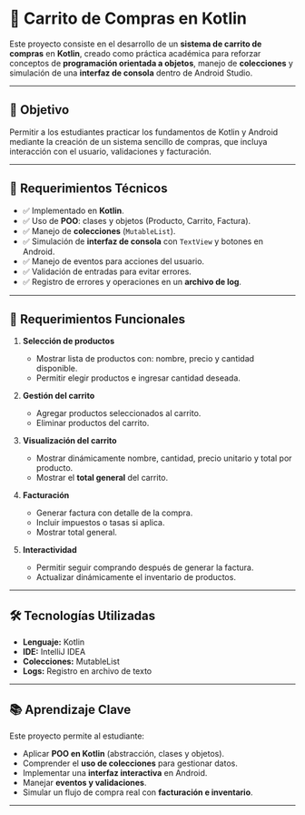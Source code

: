# 🛒 Carrito de Compras en Kotlin

Este proyecto consiste en el desarrollo de un **sistema de carrito de compras** en **Kotlin**, creado como práctica académica para reforzar conceptos de **programación orientada a objetos**, manejo de **colecciones** y simulación de una **interfaz de consola** dentro de Android Studio.  

---

## 🎯 Objetivo
Permitir a los estudiantes practicar los fundamentos de Kotlin y Android mediante la creación de un sistema sencillo de compras, que incluya interacción con el usuario, validaciones y facturación.

---

## 📌 Requerimientos Técnicos
- ✅ Implementado en **Kotlin**.  
- ✅ Uso de **POO**: clases y objetos (Producto, Carrito, Factura).  
- ✅ Manejo de **colecciones** (`MutableList`).  
- ✅ Simulación de **interfaz de consola** con `TextView` y botones en Android.  
- ✅ Manejo de eventos para acciones del usuario.  
- ✅ Validación de entradas para evitar errores.  
- ✅ Registro de errores y operaciones en un **archivo de log**.  

---

## 📌 Requerimientos Funcionales
1. **Selección de productos**  
   - Mostrar lista de productos con: nombre, precio y cantidad disponible.  
   - Permitir elegir productos e ingresar cantidad deseada.  

2. **Gestión del carrito**  
   - Agregar productos seleccionados al carrito.  
   - Eliminar productos del carrito.  

3. **Visualización del carrito**  
   - Mostrar dinámicamente nombre, cantidad, precio unitario y total por producto.  
   - Mostrar el **total general** del carrito.  

4. **Facturación**  
   - Generar factura con detalle de la compra.  
   - Incluir impuestos o tasas si aplica.  
   - Mostrar total general.  

5. **Interactividad**  
   - Permitir seguir comprando después de generar la factura.  
   - Actualizar dinámicamente el inventario de productos.  

---

## 🛠️ Tecnologías Utilizadas
- **Lenguaje:** Kotlin  
- **IDE:** IntelliJ IDEA  
- **Colecciones:** MutableList  
- **Logs:** Registro en archivo de texto  

---

## 📚 Aprendizaje Clave
Este proyecto permite al estudiante:  
- Aplicar **POO en Kotlin** (abstracción, clases y objetos).  
- Comprender el **uso de colecciones** para gestionar datos.  
- Implementar una **interfaz interactiva** en Android.  
- Manejar **eventos y validaciones**.  
- Simular un flujo de compra real con **facturación e inventario**.  

---
  
